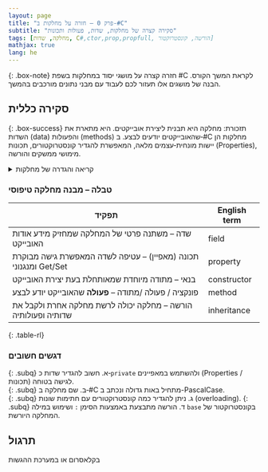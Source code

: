 ```yaml
---
layout: page 
title: "פרק 0 – חזרה על מחלקות ב‑#C"
subtitle: "סקירה קצרה של מחלקות, שדות, פעולות ותכונות"
tags: [מחלקה, שדות, C#,ctor,prop,propfull, הורשה, קונסטרוקטור]
mathjax: true
lang: he
---
```


{: .box-note}
חזרה קצרה על מושגי יסוד במחלקות בשפת #C לקראת המשך הקורס. הבנה של מושגים אלו תעזור לכם לעבוד עם מבני נתונים מורכבים בהמשך.


<!-- Source: https://careerhub.ufl.edu/classes/c-hands-on-practice-with-data-structures/ -->

## סקירה כללית

{: .box-success}
תזכורת: מחלקה היא תבנית ליצירת אובייקטים. היא מתארת את השדות (data) והפעולות (methods) שהאובייקטים יודעים לבצע. ב‑#C מחלקות הן יישות מונחית‑עצמים מלאה, המאפשרת להגדיר קונסטרוקטורים, תכונות (Properties), מימושי ממשקים והורשה.

<details markdown="1">
<summary>קריאה והגדרה של מחלקות</summary>

```csharp
public class Student
{
    private string _firstName; // 1. שדה לשם פרטי
    private string _lastName; // 1. שדה לשם משפחה
    private double grade; // 1. שדה לציון (בדרך כלל נקרא לזה תכונה)

    public Student() { }

    // 2. קונסטרקטור מלא
    public Student(string firstName, string lastName, double grade)
    {
        _firstName = firstName;
        _lastName = lastName;
        this.grade = grade; // 2. כדי להבדיל בין הפרמטר לשדה this- שימוש ב
    }

    // ======================   מה שאנחנו נכתוב    ===========================
    // 3a. Java-style getter - לשים לב: ג'אווה סטייל הוא התחביר היחיד שמותר בבחינות!
    // !!!וזה משנה מפני שאלו פעולות והקריאה היא עם סוגריים בסוף!!!
    public double GetGrade()
    {
        return grade;
    }

    // 3b. Java-style getter - לשים לב: זהו התחביר היחיד שמותר בבחינות!
    public string GetFirstName() => _firstName;

    // 3c. Java-style setter - לשים לב: זהו התחביר היחיד שמותר בבחינות!
    public void SetFirstName(string firstName) => _firstName = firstName;

    // 3d. Java-style setter - לשים לב: זהו התחביר היחיד שמותר בבחינות!
    public void SetGrade(double grade)
    {
        this.grade = grade;
    }

    // 4. Get-סתם פעולה ולכן השם לא מתחיל ב
    public bool IsPassed() => grade >= 60.0;

    // ====================== כל מה שלא נכתוב ===========================
    // 5. Native C# Properties - אבל ככה כותבים את זה
    
    private int classNum;

    // 5a. Property מלא בסגנון C#
    public int ClassNum
    {
        get { return classNum; }
        set { classNum = value; }
    }

    // 5b. Property לשם פרטי :מקוצר field תחביר מקוצר לפרופרטי. לא צריך שדה
    public string FirstName { get; set; }

    // 5c. Property מקוצר עבור שם משפחה prop 
    public string LastName { get; set; }

    // 5d. Property תחביר גטר סטר סי-שארפ מלא עם תחביר פונקציה מקוצר (=>) עבור הציון
    public double Grade
    {
        get => grade;
        set => grade = value;
    }
}
```

בקוד זה מוגדרת מחלקה `Student` עם שדות, קונסטרוקטורים, מאפיינים ומתודה. ההגדרות הללו מתארות כיצד ניצור אובייקט מסוג Student ונעבוד איתו.
</details>

### טבלה – מבנה מחלקה טיפוסי


| תפקיד | English term |
| --- | --- |
|  שדה – משתנה פרטי של המחלקה שמחזיק מידע אודות האובייקט |field |
|  תכונה (מאפיין) – עטיפה לשדה המאפשרת גישה מבוקרת ומנגנוני Get/Set |property |
|  בנאי – מתודה מיוחדת שמאותחלת בעת יצירת האובייקט |constructor |
|  פונקציה / פעולה /מתודה – **פעולה** שהאובייקט יודע לבצע |method |
|  הורשה – מחלקה יכולה לרשת מחלקה אחרת ולקבל את שדותיה ופעולותיה |inheritance |
{: .table-rl}

### דגשים חשובים

{: .subq}
א. חשוב להגדיר שדות כ‑`private` ולהשתמש במאפיינים (Properties / תכונות) לגישה בטוחה.  
{: .subq}
ב. שם מחלקה ב‑#C מתחיל באות גדולה ונכתב ב-PascalCase.  
{: .subq}
ג. ניתן להגדיר כמה קונסטרוקטורים עם חתימות שונות (overloading).
{: .subq}
ד. הורשה מתבצעת באמצעות הסימן `:` ושימוש במילה `base` בקונסטרוקטור של המחלקה היורשת.  

## תרגול
בקלאסרום או במערכת ההגשות

